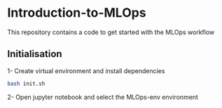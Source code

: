# Introduction-to-MLOps
This repository contains a code to get started with the MLOps workflow


## Initialisation
1- Create virtual environment and install dependencies
``` bash
bash init.sh
```
2- Open jupyter notebook and select the MLOps-env environment